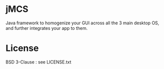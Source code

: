 jMCS
====

Java framework to homogenize your GUI across all the 3 main desktop OS, and further integrates your app to them.

License
=======

BSD 3-Clause : see LICENSE.txt

